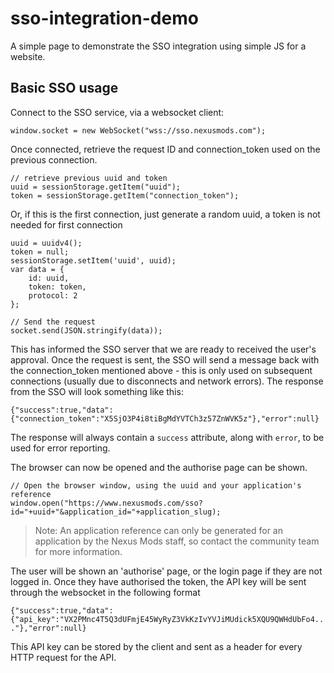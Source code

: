 # sso-integration-demo
A simple page to demonstrate the SSO integration using simple JS for a website.

## Basic SSO usage

Connect to the SSO service, via a websocket client:

    window.socket = new WebSocket("wss://sso.nexusmods.com");

Once connected, retrieve the request ID and connection_token used on the previous connection.

    // retrieve previous uuid and token
    uuid = sessionStorage.getItem("uuid");
    token = sessionStorage.getItem("connection_token");
    
Or, if this is the first connection, just generate a random uuid, a token is not needed for first connection

    uuid = uuidv4();
    token = null;
    sessionStorage.setItem('uuid', uuid);
    var data = {
        id: uuid,
        token: token,
        protocol: 2
    };

    // Send the request
    socket.send(JSON.stringify(data));
    
This has informed the SSO server that we are ready to received the user's approval. Once the request is sent, the
SSO will send a message back with the connection_token mentioned above - this is only used on
subsequent connections (usually due to disconnects and network errors). The response from the SSO will
look something like this:

`{"success":true,"data":{"connection_token":"X5SjO3P4i8tiBgMdYVTCh3z57ZnWVK5z"},"error":null}`

The response will always contain a `success` attribute, along with `error`, to be used for error reporting.

The browser can now be opened and the authorise page can be shown.

    // Open the browser window, using the uuid and your application's reference
    window.open("https://www.nexusmods.com/sso?id="+uuid+"&application_id="+application_slug);
    
>Note: An application reference can only be generated for an application by the Nexus Mods staff, so contact the community 
team for more information.

The user will be shown an 'authorise' page, or the login page if they are not logged in. Once they have authorised the token, 
the API key will be sent through the websocket in the following format

`{"success":true,"data":{"api_key":"VX2PMnc4T5Q3dUFmjE45WyRyZ3VkKzIvYVJiMUdick5XQU9QWHdUbFo4..."},"error":null}`

This API key can be stored by the client and sent as a header for every HTTP request for the API.